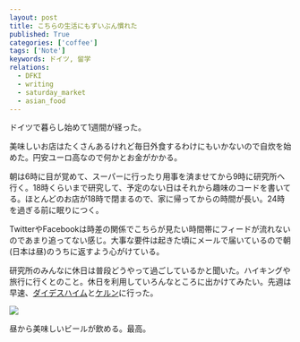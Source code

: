 ```yaml
---
layout: post
title: こちらの生活にもずいぶん慣れた
published: True
categories: ['coffee']
tags: ['Note']
keywords: ドイツ, 留学
relations:
  - DFKI
  - writing
  - saturday_market
  - asian_food
---
```

ドイツで暮らし始めて1週間が経った。

美味しいお店はたくさんあるけれど毎日外食するわけにもいかないので自炊を始めた。円安ユーロ高なので何かとお金がかかる。

朝は6時に目が覚めて、スーパーに行ったり用事を済ませてから9時に研究所へ行く。18時くらいまで研究して、予定のない日はそれから趣味のコードを書いてる。ほとんどのお店が18時で閉まるので、家に帰ってからの時間が長い。24時を過ぎる前に眠りにつく。

TwitterやFacebookは時差の関係でこちらが見たい時間帯にフィードが流れないのであまり追ってない感じ。大事な要件は起きた頃にメールで届いているので朝(日本は昼)のうちに返すよう心がけている。

研究所のみんなに休日は普段どうやって過ごしているかと聞いた。ハイキングや旅行に行くとのこと。休日を利用していろんなところに出かけてみたい。先週は早速、[ダイデスハイム](/blog/deidesheim/)と[ケルン](/blog/cologne/)に行った。

<img src="https://dl.dropboxusercontent.com/u/12208857/img/2013-10-07%2012.39.22-2.jpg" class="image-on-frame-medium image-fade">

昼から美味しいビールが飲める。最高。

